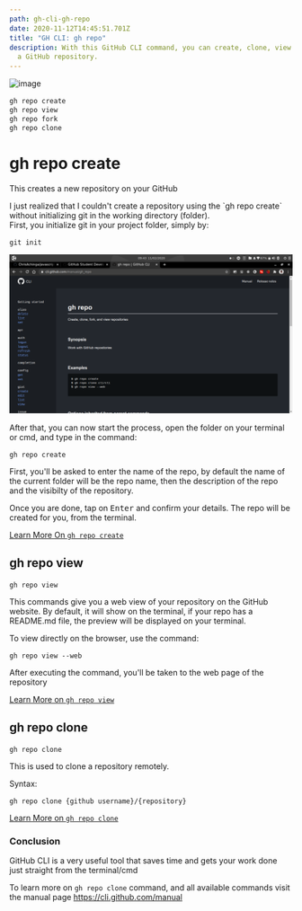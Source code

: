 ```yaml
---
path: gh-cli-gh-repo
date: 2020-11-12T14:45:51.701Z
title: "GH CLI: gh repo"
description: With this GitHub CLI command, you can create, clone, view and fork
  a GitHub repository.
---
```

![image](../static-files/ghrepoweb.png)

```shell
gh repo create
gh repo view
gh repo fork
gh repo clone
```

# gh repo create

This creates a new repository on your GitHub

I just realized that I couldn't create a repository using the \`gh repo create\` without initializing git in the working directory (folder).\
First, you initialize git in your project folder, simply by:

```shell
git init
```

![gh](../assets/ghrepoweb.png "gh repo web manual")

After that, you can now start the process, open the folder on your terminal or cmd, and type in the command:

```shell
gh repo create
```

First, you'll be asked to enter the name of the repo, by default the name of the current folder will be the repo name, then the description of the repo and the visibilty of the repository.

Once you are done, tap on <kbd>Enter</kbd> and confirm your details. The repo will be created for you, from the terminal.

[Learn More On `gh repo create`](https://cli.github.com/manual/gh_repo_create`)

## gh repo view

```shell
gh repo view
```

This commands give you a web view of your repository on the GitHub website.
By default, it will show on the terminal, if your repo has a README.md file, the preview will be displayed on your terminal.

To view directly on the browser, use the command:

```shell
gh repo view --web
```

After executing the command, you'll be taken to the web page of the repository

[Learn More on `gh repo view`](https://cli.github.com/manual/gh_repo_view)

## gh repo clone

```shell
gh repo clone
```

This is used to clone a repository remotely.

Syntax:

```shell
gh repo clone {github username}/{repository}
```

[Learn More on `gh repo clone`](https://cli.github.com/manual/gh_repo_clone)

### Conclusion

GitHub CLI is a very useful tool that saves time and gets your work done just straight from the terminal/cmd

To learn more on `gh repo clone` command, and all available commands visit the manual page <https://cli.github.com/manual>